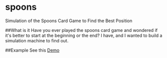 # spoons
Simulation of the Spoons Card Game to Find the Best Position

##What is it
Have you ever played the spoons card game and wondered if it's better to start at the beginning or the end? I have, and I wanted to build a simulation machine to find out.

##Example
See this [Demo](https://phultquist.github.io/spoons)
